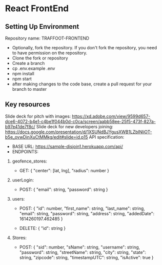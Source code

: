 # React FrontEnd


## Setting Up Environment
Repository name: TRAFFOOT-FRONTEND
- Optionally, fork the repository.  If you don't fork the repository, you need to have permission on the repository.
- Clone the fork or repository
- Create a branch
- cp .env.example .env
- npm install
- npm start
- after making changes to the code base, create a pull request for your branch to master

## Key resources
Slide deck for pitch with images: https://xd.adobe.com/view/9599d657-dce6-4072-b4e1-c4be1f044b0d-c0ca/screen/aabb58ee-25f5-473f-827a-b97e41de7f8c/
Slide deck for new developers joining: https://docs.google.com/presentation/d/1XSUNdBJYgusXWB1LZbINliOT-b5e_ovwDinXuCtMMkg/edit#slide=id.p15
API specification: 
* BASE URL: https://sample-disjoin1.herokuapp.com/api/
* ENDPOINTS: 
1. geofence_stores:
    - GET: 
        {
          "center": [lat, lng],
          "radius": number
        }

2. userLogin:
    - POST:
      {
        "email": string,
        "password": string
      }

3. users:
    - POST:
      {
        "id":  number,
        "first_name": string,
        "last_name": string,
        "email": string,
        "password": string,
        "address": string,
        "addedDate": 1614260197.462485
      }
    
    - DELETE:
      {
        "id": string
      }

4. Stores:
    - POST:
      {
        "sid": number,
        "sName": string,
        "username": string,
        "password": string,
        "streetName": string,
        "city": string,
        "state": string,
        "zipcode": string,
        "timestampUTC": string,
        "isActive": true
      }
